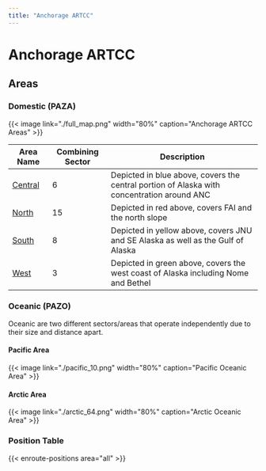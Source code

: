```yaml
---
title: "Anchorage ARTCC"
---
```


# Anchorage ARTCC

## Areas

### Domestic (PAZA)

{{< image link="./full_map.png" width="80%" caption="Anchorage ARTCC Areas" >}}

| Area Name | Combining Sector | Description |
| --- | --- | --- |
| [Central](docs/enroute/central) | 6 | Depicted in blue above, covers the central portion of Alaska with concentration around ANC |
| [North](docs/enroute/north) | 15 | Depicted in red above, covers FAI and the north slope |
| [South](docs/enroute/south) | 8 | Depicted in yellow above, covers JNU and SE Alaska as well as the Gulf of Alaska |
| [West](docs/enroute/west) | 3 | Depicted in green above, covers the west coast of Alaska including Nome and Bethel |

### Oceanic (PAZO)

Oceanic are two different sectors/areas that operate independently due to their size and distance apart.

#### Pacific Area

{{< image link="./pacific_10.png" width="80%" caption="Pacific Oceanic Area" >}}

#### Arctic Area

{{< image link="./arctic_64.png" width="80%" caption="Arctic Oceanic Area" >}}

### Position Table

{{< enroute-positions area="all" >}}
